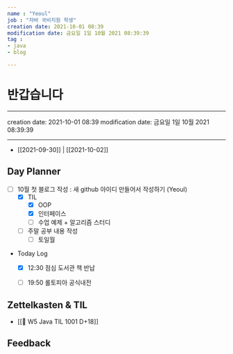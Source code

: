 ```yaml
---
name : "Yeoul"
job : "자바 국비지원 학생"
creation date: 2021-10-01 08:39
modification date: 금요일 1일 10월 2021 08:39:39
tag : 
- java
- blog 

---
```




# 반갑습니다 


---
creation date: 2021-10-01 08:39
modification date: 금요일 1일 10월 2021 08:39:39

---


- [[2021-09-30]] | [[2021-10-02]] 




## Day Planner

- [ ] 10월 첫 블로그 작성 : 새 github 아이디 만들어서 작성하기 (Yeoul)
	- [x] TIL
		- [x] OOP
		- [x] 인터페이스
		- [ ] 수업 예제 + 알고리즘 스터디 
	- [ ] 주말 공부 내용 작성
		- [ ] 토일월

- Today Log
	- [x] 12:30 점심 도서관 책 반납
	- [ ] 19:50 롤토피아 공식내전




## Zettelkasten & TIL

- [[🔴 W5 Java TIL 1001 D+18]]





## Feedback



















